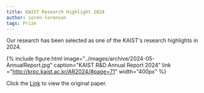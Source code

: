 ```yaml
---
title: KAIST Research Highlight 2024
author: soren-lorenson
tags: Prize
---
```


Our research has been selected as one of the KAIST's research highlights in 2024.

{% include figure.html image="../images/archive/2024-05-AnnualReport.jpg" caption="KAIST R&D Annual Report 2024" link ="http://krpc.kaist.ac.kr/AR2024/#page=71" width="400px" %}

Click the <a href="https://www.nature.com/articles/s42256-023-00702-9#article-info"> Link</a>  to view the original paper.
